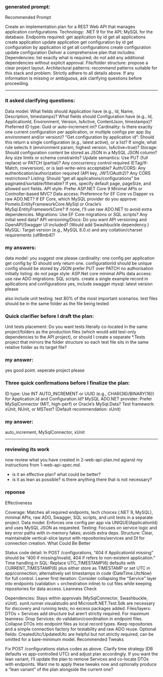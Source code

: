 ### generated prompt:

Recommended Prompt

Create an implementation plan for a REST Web API that manages application configurations.
Technology: .NET 9 for the API; MySQL for the database.
Endpoints required:
get application by id
get all applications
create application
update application
get configuration by id
get configuration by application id
get all configurations
create configuration
update configuration
Deliver a comprehensive plan that includes:
Dependencies: list exactly what is required; do not add any additional dependencies without explicit approval.
File/folder structure: propose a clear project layout.
Architectural patterns: recommend patterns suitable for this stack and problem.
Strictly adhere to all details above. If any information is missing or ambiguous, ask clarifying questions before proceeding.

--------

### it asked clarifying questions:

Data model: What fields should Application have (e.g., Id, Name, Description, timestamps)? What fields should Configuration have (e.g., Id, ApplicationId, Environment, Version, IsActive, ContentJson, timestamps)? Preferred ID type: Guid or auto-increment int?
Cardinality: Is there exactly one current configuration per application, or multiple configs per app (by environment and/or version)?
“Get configuration by application id”: Should this return a single configuration (e.g., latest active), or a list? If single, what rule selects it (environment param, highest version, IsActive=true)?
Storage: Should configuration content be stored as JSON in a MySQL JSON column? Any size limits or schema constraints?
Update semantics: Use PUT (full replace) or PATCH (partial)? Any concurrency control required (ETag/If-Match, rowversion), or is last-write-wins acceptable?
Auth/CORS: Any authentication/authorization required (API key, JWT/OAuth2)? Any CORS restrictions?
Listing: Should “get all applications/configurations” be paginated/sortable/filterable? If yes, specify default page, pageSize, and allowed sort fields.
API style: Prefer ASP.NET Core 9 Minimal APIs or Controller-based MVC?
Data access: Preference for EF Core vs Dapper vs raw ADO.NET? If EF Core, which MySQL provider do you approve: Pomelo.EntityFrameworkCore.MySql or Oracle’s MySql.EntityFrameworkCore? If none, I’ll use raw ADO.NET to avoid extra dependencies.
Migrations: Use EF Core migrations or SQL scripts? Any initial seed data?
API versioning/Docs: Do you want API versioning and OpenAPI/Swagger UI included? (Would add Swashbuckle dependency.)
MySQL: Target version (e.g., MySQL 8.0.x) and any collation/charset requirements (utf8mb4)?

### my answers:
data model: you suggest one please
cardinality: one config per application
get config by ID should only return one. configurationId should be unique
config should be stored by JSON
prefer PUT over PATCH
no authorisation initially
listing: do not page
style: ASP.Net core minimal APIs
data access: use raw ADO
migrations: SQL scripts. create a single example record in apllications and configurations
yes, include swagger
mysql: latest version please

also include unit testing. test 80% of the most important scenarios. test files should be in the same folder as the file being tested

### Quick clarifier before I draft the plan:

Unit tests placement: Do you want tests literally co-located in the same project/folders as the production files (which would add test-only dependencies to the API project), or should I create a separate *.Tests project that mirrors the folder structure so each test file sits in the same relative folder as its target file?

### my answer:
yes good point. seperate project please


### Three quick confirmations before I finalize the plan:

ID type: Use INT AUTO_INCREMENT or UUID (e.g., CHAR(36)/BINARY(16)) for Application.Id and Configuration.Id?
MySQL ADO.NET provider: Prefer MySqlConnector (MIT, high-perf) or Oracle’s MySql.Data?
Test framework: xUnit, NUnit, or MSTest? (Default recommendation: xUnit)

### my answer:
auto_increment, MySqlConnector, xUnit


------------------
### reviewing its work

now review what you have created in 2-web-api-plan.md agianst my instructions from 1-web-api-spec.md.
- is it an effective plan? what could be better?
- is it as lean as possible? is there anything there that is not necessary?

### reponse
Effectiveness

Coverage: Matches all required endpoints, tech choices (.NET 9, MySQL), minimal APIs, raw ADO, Swagger, SQL scripts, and unit tests in a separate project.
Data model: Enforces one config per app via UNIQUE(ApplicationId) and uses MySQL JSON as requested.
Testing: Focuses on service logic and key error paths with in-memory fakes; avoids extra deps.
Structure: Clear, maintainable vertical-slice layout with repositories/services and DI for connection creation.
What Could Be Better

Status code detail: In POST /configurations, “404 if ApplicationId missing” should be “400 if missing/invalid, 404 if refers to non-existent application.”
Time handling in SQL: Replace UTC_TIMESTAMP(6) defaults with CURRENT_TIMESTAMP(6) plus either store as TIMESTAMP or set UTC in app/connection; alternatively set timestamps in code (DateTime.UtcNow) for full control.
Leaner first iteration: Consider collapsing the “Service” layer into endpoints (validation + orchestration inline) to cut files while keeping repositories for data access.
Leanness Check

Dependencies: Stays within approvals (MySqlConnector, Swashbuckle, xUnit). xunit.runner.visualstudio and Microsoft.NET.Test.Sdk are necessary for discovery and running tests; no excess packages added.
Files/layers: DTOs + Services add structure but aren’t strictly required. For maximum leanness:
Drop Services: do validation/coordination in endpoint files.
Collapse DTOs into endpoint files as local record types.
Keep repositories and a simple connection factory for testability and raw ADO reuse.
Optional fields: CreatedUtc/UpdatedUtc are helpful but not strictly required; can be omitted for a bare-minimum model.
Recommended Tweaks

Fix POST /configurations status codes as above.
Clarify time strategy (DB defaults vs app-controlled UTC) and adjust plan accordingly.
If you want the lean variant, I’ll update the plan to remove Services and co-locate DTOs with endpoints.
Want me to apply these tweaks now and optionally produce a “lean variant” of the plan alongside the current one?